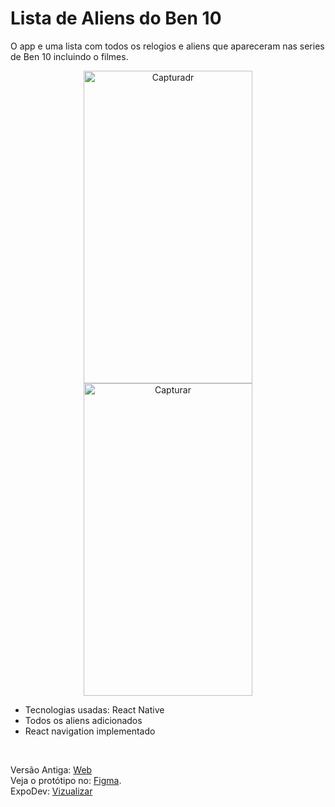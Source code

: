 # Lista de Aliens do Ben 10

O app e uma lista com todos os relogios e aliens que apareceram nas series de Ben 10 incluindo o filmes.
<p align="center">
<img src="https://i.postimg.cc/BQkbTk5y/Capturadr.png" alt="Capturadr" width="270px" height="500px"/>
<img src="https://i.postimg.cc/Vkt6DgDN/Capturar.png" alt="Capturar" width="270px" height="500px"/>
</p>

- Tecnologias usadas: React Native
- Todos os aliens adicionados
- React navigation implementado

<br>

Versão Antiga: [Web](https://lucianoquintela.github.io/ben10-aliens)<br>
Veja o protótipo no: [Figma](https://www.figma.com/file/nnUp22Ur514kJ5YCqyGBh0/DS---Mobile?type=design&node-id=0%3A1&mode=design&t=IOe5t1KBykD3esBa-1).<br>
ExpoDev: [Vizualizar](https://snack.expo.dev/@lucianoquintela/alientrix-remaster)
